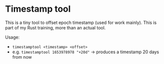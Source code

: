 # Timestamp tool

This is a tiny tool to offset epoch timestamp (used for work mainly). This is part of my Rust training, more than an actual tool.

Usage: 
- `timestamptool <timestamp> <offset>`
- e.g. `timestamptool 1653978978 "+20d"` -> produces a timestamp 20 days from now
